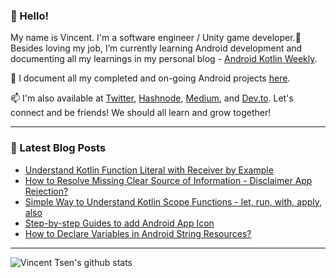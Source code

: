 ### 👋 Hello!

My name is Vincent. I'm a software engineer / Unity game developer.🌱 Besides loving my job, I’m currently learning Android development and documenting all my learnings in my personal blog - [Android Kotlin Weekly](https://vtsen.hashnode.dev/).

💞️ I document all my completed and on-going Android projects [here](https://vtsen.hashnode.dev/projects).

📫 I'm also available at [Twitter](https://twitter.com/vinchamp77), [Hashnode](https://hashnode.com/@vtsen), [Medium](https://vtsen.medium.com/), and [Dev.to](https://dev.to/vtsen). Let's connect and be friends! We should all learn and grow together!

---

### 📝 Latest Blog Posts
<!-- BLOG-POST-LIST:START -->
- [Understand Kotlin Function Literal with Receiver by Example](https://vtsen.hashnode.dev/understand-kotlin-function-literal-with-receiver-by-example)
- [How to Resolve Missing Clear Source of Information - Disclaimer App Rejection?](https://vtsen.hashnode.dev/how-to-resolve-missing-clear-source-of-information-disclaimer-app-rejection)
- [Simple Way to Understand Kotlin Scope Functions - let, run, with, apply, also](https://vtsen.hashnode.dev/simple-way-to-understand-kotlin-scope-functions-let-run-with-apply-also)
- [Step-by-step Guides to add Android App Icon](https://vtsen.hashnode.dev/step-by-step-guides-to-add-android-app-icon)
- [How to Declare Variables in Android String Resources?](https://vtsen.hashnode.dev/how-to-declare-variables-in-android-string-resources)
<!-- BLOG-POST-LIST:END -->

---

![Vincent Tsen's github stats](https://github-readme-stats.vercel.app/api?username=vinchamp77&show_icons=true&count_private=true&hide=issues,prs)

<!---
vinchamp77/vinchamp77 is a ✨ special ✨ repository because its `README.md` (this file) appears on your GitHub profile.
You can click the Preview link to take a look at your changes.
- 👋 Hi, I’m @vinchamp77
- 👀 I’m interested in ...
- 🌱 I’m currently learning ...
- 💞️ I’m looking to collaborate on ...
- 📫 How to reach me ...
--->
